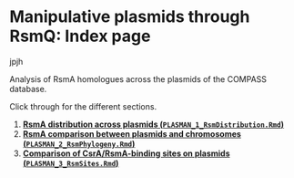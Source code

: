 Manipulative plasmids through RsmQ: Index page
================
jpjh

Analysis of RsmA homologues across the plasmids of the COMPASS database.

Click through for the different sections.

1.  **[RsmA distribution across plasmids
    (`PLASMAN_1_RsmDistribution.Rmd`)](PLASMAN_1_RsmDistribution.md)**
2.  **[RsmA comparison between plasmids and chromosomes
    (`PLASMAN_2_RsmPhylogeny.Rmd`)](PLASMAN_2_RsmPhylogeny.md)**
3.  **[Comparison of CsrA/RsmA-binding sites on plasmids
    (`PLASMAN_3_RsmSites.Rmd`)](PLASMAN_3_RsmSites.md)**
